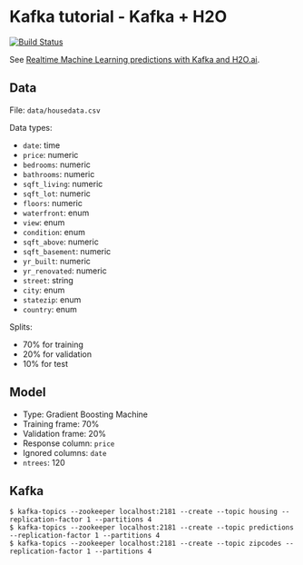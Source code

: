 # Kafka tutorial - Kafka + H2O

[![Build Status](https://travis-ci.com/aseigneurin/kafka-tutorial-kafka-h2o.svg?branch=master)](https://travis-ci.com/aseigneurin/kafka-tutorial-kafka-h2o)

See [Realtime Machine Learning predictions with Kafka and H2O.ai](https://aseigneurin.github.io/2018/09/05/realtime-machine-learning-predictions-wth-kafka-and-h2o.html).

## Data

File: `data/housedata.csv`

Data types:
- `date`: time
- `price`: numeric
- `bedrooms`: numeric
- `bathrooms`: numeric
- `sqft_living`: numeric
- `sqft_lot`: numeric
- `floors`: numeric
- `waterfront`: enum
- `view`: enum
- `condition`: enum
- `sqft_above`: numeric
- `sqft_basement`: numeric
- `yr_built`: numeric
- `yr_renovated`: numeric
- `street`: string
- `city`: enum
- `statezip`: enum
- `country`: enum

Splits:
- 70% for training
- 20% for validation
- 10% for test

## Model

- Type: Gradient Boosting Machine
- Training frame: 70%
- Validation frame: 20%
- Response column: `price`
- Ignored columns: `date`
- `ntrees`: 120

## Kafka

```
$ kafka-topics --zookeeper localhost:2181 --create --topic housing --replication-factor 1 --partitions 4
$ kafka-topics --zookeeper localhost:2181 --create --topic predictions --replication-factor 1 --partitions 4
$ kafka-topics --zookeeper localhost:2181 --create --topic zipcodes --replication-factor 1 --partitions 4
```
